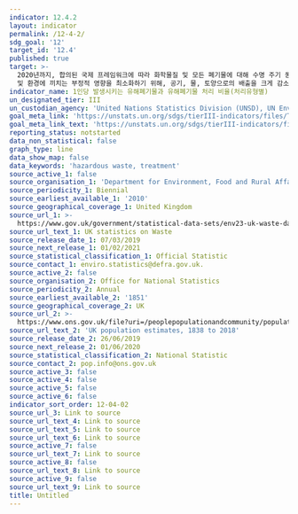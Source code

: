 ```yaml
---
indicator: 12.4.2
layout: indicator
permalink: /12-4-2/
sdg_goal: '12'
target_id: '12.4'
published: true
target: >-
  2020년까지, 합의된 국제 프레임워크에 따라 화학물질 및 모든 폐기물에 대해 수명 주기 동안 친환경적인 관리를 달성하고, 이들이 인체 건강
  및 환경에 끼치는 부정적 영향을 최소화하기 위해, 공기, 물, 토양으로의 배출을 크게 감소
indicator_name: 1인당 발생시키는 유해폐기물과 유해폐기물 처리 비율(처리유형별)
un_designated_tier: III
un_custodian_agency: 'United Nations Statistics Division (UNSD), UN Environment (UNEP)'
goal_meta_link: 'https://unstats.un.org/sdgs/tierIII-indicators/files/Tier3-12-04-02.pdf'
goal_meta_link_text: 'https://unstats.un.org/sdgs/tierIII-indicators/files/Tier3-12-04-02.pdf'
reporting_status: notstarted
data_non_statistical: false
graph_type: line
data_show_map: false
data_keywords: 'hazardous waste, treatment'
source_active_1: false
source_organisation_1: 'Department for Environment, Food and Rural Affairs'
source_periodicity_1: Biennial
source_earliest_available_1: '2010'
source_geographical_coverage_1: United Kingdom
source_url_1: >-
  https://www.gov.uk/government/statistical-data-sets/env23-uk-waste-data-and-management
source_url_text_1: UK statistics on Waste
source_release_date_1: 07/03/2019
source_next_release_1: 01/02/2021
source_statistical_classification_1: Official Statistic
source_contact_1: enviro.statistics@defra.gov.uk.
source_active_2: false
source_organisation_2: Office for National Statistics
source_periodicity_2: Annual
source_earliest_available_2: '1851'
source_geographical_coverage_2: UK
source_url_2: >-
  https://www.ons.gov.uk/file?uri=/peoplepopulationandcommunity/populationandmigration/populationestimates/datasets/populationestimatesforukenglandandwalesscotlandandnorthernireland/mid2001tomid2018detailedtimeseries/ukpopulationestimates18382018.xlsx
source_url_text_2: 'UK population estimates, 1838 to 2018'
source_release_date_2: 26/06/2019
source_next_release_2: 01/06/2020
source_statistical_classification_2: National Statistic
source_contact_2: pop.info@ons.gov.uk
source_active_3: false
source_active_4: false
source_active_5: false
source_active_6: false
indicator_sort_order: 12-04-02
source_url_3: Link to source
source_url_text_4: Link to source
source_url_text_5: Link to source
source_url_text_6: Link to source
source_active_7: false
source_url_text_7: Link to source
source_active_8: false
source_url_text_8: Link to source
source_active_9: false
source_url_text_9: Link to source
title: Untitled
---
```

